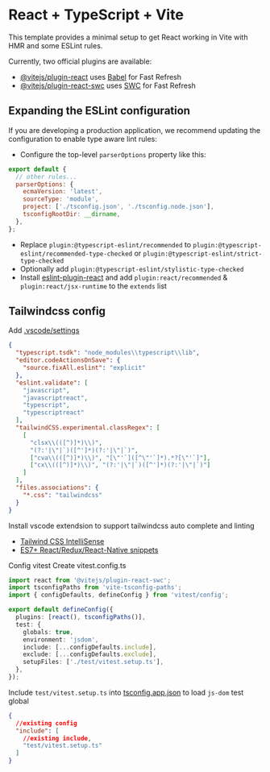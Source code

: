 # React + TypeScript + Vite

This template provides a minimal setup to get React working in Vite with HMR and some ESLint rules.

Currently, two official plugins are available:

- [@vitejs/plugin-react](https://github.com/vitejs/vite-plugin-react/blob/main/packages/plugin-react/README.md) uses [Babel](https://babeljs.io/) for Fast Refresh
- [@vitejs/plugin-react-swc](https://github.com/vitejs/vite-plugin-react-swc) uses [SWC](https://swc.rs/) for Fast Refresh

## Expanding the ESLint configuration

If you are developing a production application, we recommend updating the configuration to enable type aware lint rules:

- Configure the top-level `parserOptions` property like this:

```js
export default {
  // other rules...
  parserOptions: {
    ecmaVersion: 'latest',
    sourceType: 'module',
    project: ['./tsconfig.json', './tsconfig.node.json'],
    tsconfigRootDir: __dirname,
  },
};
```

- Replace `plugin:@typescript-eslint/recommended` to `plugin:@typescript-eslint/recommended-type-checked` or `plugin:@typescript-eslint/strict-type-checked`
- Optionally add `plugin:@typescript-eslint/stylistic-type-checked`
- Install [eslint-plugin-react](https://github.com/jsx-eslint/eslint-plugin-react) and add `plugin:react/recommended` & `plugin:react/jsx-runtime` to the `extends` list

## Tailwindcss config

Add [.vscode/settings](/.vscode/settings.json)

```json
{
  "typescript.tsdk": "node_modules\\typescript\\lib",
  "editor.codeActionsOnSave": {
    "source.fixAll.eslint": "explicit"
  },
  "eslint.validate": [
    "javascript",
    "javascriptreact",
    "typescript",
    "typescriptreact"
  ],
  "tailwindCSS.experimental.classRegex": [
    [
      "clsx\\(([^)]*)\\)",
      "(?:'|\"|`)([^']*)(?:'|\"|`)",
      ["cva\\(([^)]*)\\)", "[\"'`]([^\"'`]*).*?[\"'`]"],
      ["cx\\(([^)]*)\\)", "(?:'|\"|`)([^']*)(?:'|\"|`)"]
    ]
  ],
  "files.associations": {
    "*.css": "tailwindcss"
  }
}
```

Install vscode extendsion to support tailwindcss auto complete and linting

- [Tailwind CSS IntelliSense](https://marketplace.visualstudio.com/items?itemName=bradlc.vscode-tailwindcss)
- [ES7+ React/Redux/React-Native snippets](https://marketplace.visualstudio.com/items?itemName=dsznajder.es7-react-js-snippets)

Config vitest
Create vitest.config.ts

```ts
import react from '@vitejs/plugin-react-swc';
import tsconfigPaths from 'vite-tsconfig-paths';
import { configDefaults, defineConfig } from 'vitest/config';

export default defineConfig({
  plugins: [react(), tsconfigPaths()],
  test: {
    globals: true,
    environment: 'jsdom',
    include: [...configDefaults.include],
    exclude: [...configDefaults.exclude],
    setupFiles: ['./test/vitest.setup.ts'],
  },
});
```

Include `test/vitest.setup.ts` into [tsconfig.app.json](./tsconfig.app.json) to load `js-dom` test global

```json
{
  //existing config
  "include": [
    //existing include,
    "test/vitest.setup.ts"
  ]
}
```